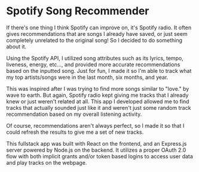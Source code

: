 # Spotify Song Recommender

If there's one thing I think Spotify can improve on, it's Spotify radio. It often gives recommendations that are songs I already
have saved, or just seem completely unrelated to the original song! So I decided to do something about it.

Using the Spotify API, I utilized song attributes such as its lyrics, tempo, liveness, energy, etc..., and provided more accurate 
recommendations based on the inputted song. Just for fun, I made it so I'm able to track what my top artists/songs were in the last 
month, six months, and year.

This was inspired after I was trying to find more songs similar to "love." by wave to earth. But again, Spotify radio kept giving me tracks
that I already knew or just weren't related at all. This app I developed allowed me to find tracks that actually sounded just like it and weren't
just some random track recommendation based on my overall listening activity.

Of course, recommendations aren't always perfect, so I made it so that I could refresh the results to give me a set of new tracks.

This fullstack app was built with React on the frontend, and an Express.js server powered by Node.js on the backend. It utilizes a proper
OAuth 2.0 flow with both implicit grants and/or token based logins to access user data and play tracks on the webpage. 
